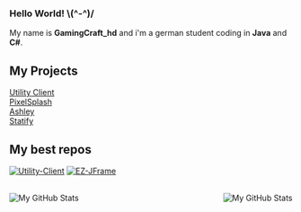 ### Hello World!  \\(^-^)/
My name is **GamingCraft_hd** and i'm a german student coding in **Java** and **C#**.

## My Projects
[Utility Client](https://uc.gamingcraft.de/) <br>
[PixelSplash](https://www.gamingcraft.de/) <br>
[Ashley](https://www.github.com/AshleyDCBot) <br>
[Statify](https://www.github.com/StatifyBot) <br>

## My best repos
[![Utility-Client](https://github-readme-stats.vercel.app/api/pin/?username=Utility-Client&repo=UtilityClient2)](https://github.com/Utility-Client/UtilityClient2)
[![EZ-JFrame](https://github-readme-stats.vercel.app/api/pin/?username=GamingCrafthd&repo=EZJFrame)](https://github.com/GamingCrafthd/EZJFrame)

<br>

<img align="left" alt="My GitHub Stats" src="https://github-readme-stats.vercel.app/api/top-langs/?username=gamingcrafthd&show_icons=true&hide_border=true&title_color=fff&text_color=fff&icon_color=fff&bg_color=30,ff4343,ff8f43" />
    <img align="right" alt="My GitHub Stats" src="https://github-readme-stats.vercel.app/api?username=gamingcrafthd&show_icons=true&hide_border=true&title_color=fff&text_color=fff&icon_color=fff&bg_color=30,ff4343,ff8f43" />
